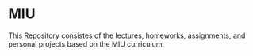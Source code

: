 # MIU
This Repository consistes of the lectures, homeworks, assignments, and personal projects based on the MIU curriculum.
